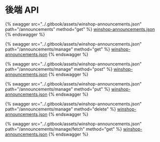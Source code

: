 # 後端 API

{% swagger src="../.gitbook/assets/winshop-announcements.json" path="/announcements" method="get" %}
[winshop-announcements.json](../.gitbook/assets/winshop-announcements.json)
{% endswagger %}

{% swagger src="../.gitbook/assets/winshop-announcements.json" path="/announcements/manage" method="get" %}
[winshop-announcements.json](../.gitbook/assets/winshop-announcements.json)
{% endswagger %}

{% swagger src="../.gitbook/assets/winshop-announcements.json" path="/announcements/manage" method="post" %}
[winshop-announcements.json](../.gitbook/assets/winshop-announcements.json)
{% endswagger %}

{% swagger src="../.gitbook/assets/winshop-announcements.json" path="/announcements/manage" method="put" %}
[winshop-announcements.json](../.gitbook/assets/winshop-announcements.json)
{% endswagger %}

{% swagger src="../.gitbook/assets/winshop-announcements.json" path="/announcements/manage" method="delete" %}
[winshop-announcements.json](../.gitbook/assets/winshop-announcements.json)
{% endswagger %}

{% swagger src="../.gitbook/assets/winshop-announcements.json" path="/announcements/manage/fetch" method="get" %}
[winshop-announcements.json](../.gitbook/assets/winshop-announcements.json)
{% endswagger %}

